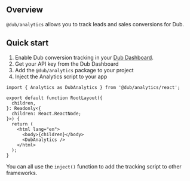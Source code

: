 ## Overview

`@dub/analytics` allows you to track leads and sales conversions for Dub.

## Quick start

  1. Enable Dub conversion tracking in your [Dub Dashboard](https://dub.co).
  2. Get your API key from the Dub Dashboard
  3. Add the `@dub/analytics` package to your project
  4. Inject the Analytics script to your app
  ```tsx
  import { Analytics as DubAnalytics } from '@dub/analytics/react';

  export default function RootLayout({
    children,
  }: Readonly<{
    children: React.ReactNode;
  }>) {
    return (
      <html lang="en">
        <body>{children}</body>
        <DubAnalytics />
      </html>
    );
  }
  ```
  You can all use the `inject()` function to add the tracking script to other frameworks.
